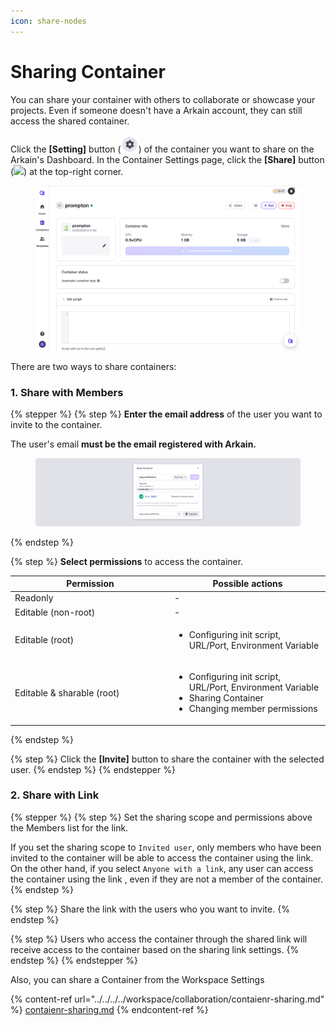 ```yaml
---
icon: share-nodes
---
```


# Sharing Container

You can share your container with others to collaborate or showcase your projects. Even if someone doesn't have a Arkain account, they can still access the shared container.

Click the **\[Setting]** button (![](<../../../../../.gitbook/assets/new_setting (1).png>)) of the container you want to share on the Arkain's Dashboard. In the Container Settings page, click the **\[Share]** button (![](<../../../../../.gitbook/assets/스크린샷 2025-02-10 오후 4.18.57.png>)) at the top-right corner.

<figure><img src="../../../../../.gitbook/assets/share.png" alt=""><figcaption></figcaption></figure>

There are two ways to share containers:

### 1. **Share with Members**

{% stepper %}
{% step %}
**Enter the email address** of the user you want to invite to the container.

The user's email **must be the email registered with Arkain.**

<figure><img src="../../../../../.gitbook/assets/share_01.png" alt=""><figcaption></figcaption></figure>
{% endstep %}

{% step %}
**Select permissions** to access the container.

<table><thead><tr><th width="241">Permission</th><th>Possible actions</th></tr></thead><tbody><tr><td>Readonly</td><td>-</td></tr><tr><td>Editable (non-root)</td><td>-</td></tr><tr><td>Editable (root)</td><td><ul><li>Configuring init script, URL/Port, Environment Variable</li></ul></td></tr><tr><td>Editable &#x26; sharable (root)</td><td><ul><li>Configuring init script, URL/Port, Environment Variable</li><li>Sharing Container</li><li>Changing member permissions</li></ul></td></tr></tbody></table>
{% endstep %}

{% step %}
Click the **\[Invite]** button to share the container with the selected user.
{% endstep %}
{% endstepper %}

### 2. **Share with Link**

{% stepper %}
{% step %}
Set the sharing scope and permissions above the Members list for the link.

If you set the sharing scope to `Invited user`, only members who have been invited to the container will be able to access the container using the link. On the other hand, if you select `Anyone with a link`, any user can access the container using the link , even if they are not a member of the container.
{% endstep %}

{% step %}
Share the link with the users who you want to invite.
{% endstep %}

{% step %}
Users who access the container through the shared link will receive access to the container based on the sharing link settings.
{% endstep %}
{% endstepper %}

Also, you can share a Container from the Workspace Settings

{% content-ref url="../../../../workspace/collaboration/contaienr-sharing.md" %}
[contaienr-sharing.md](../../../../workspace/collaboration/contaienr-sharing.md)
{% endcontent-ref %}

